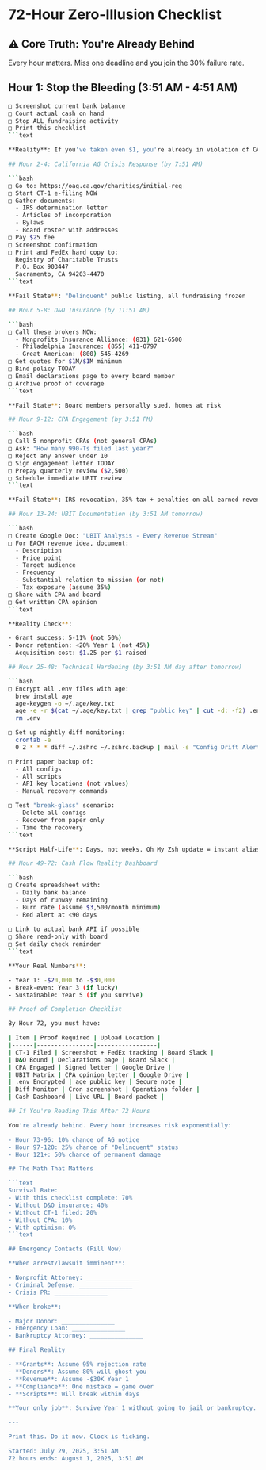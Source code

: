 # 72-Hour Zero-Illusion Checklist

## ⚠️ Core Truth: You're Already Behind

Every hour matters. Miss one deadline and you join the 30% failure rate.

## Hour 1: Stop the Bleeding (3:51 AM - 4:51 AM)

```bash
□ Screenshot current bank balance
□ Count actual cash on hand
□ Stop ALL fundraising activity
□ Print this checklist
```text

**Reality**: If you've taken even $1, you're already in violation of CA law.

## Hour 2-4: California AG Crisis Response (by 7:51 AM)

```bash
□ Go to: https://oag.ca.gov/charities/initial-reg
□ Start CT-1 e-filing NOW
□ Gather documents:
  - IRS determination letter
  - Articles of incorporation  
  - Bylaws
  - Board roster with addresses
□ Pay $25 fee
□ Screenshot confirmation
□ Print and FedEx hard copy to:
  Registry of Charitable Trusts
  P.O. Box 903447
  Sacramento, CA 94203-4470
```text

**Fail State**: "Delinquent" public listing, all fundraising frozen

## Hour 5-8: D&O Insurance (by 11:51 AM)

```bash
□ Call these brokers NOW:
  - Nonprofits Insurance Alliance: (831) 621-6500
  - Philadelphia Insurance: (855) 411-0797
  - Great American: (800) 545-4269
□ Get quotes for $1M/$1M minimum
□ Bind policy TODAY
□ Email declarations page to every board member
□ Archive proof of coverage
```text

**Fail State**: Board members personally sued, homes at risk

## Hour 9-12: CPA Engagement (by 3:51 PM)

```bash
□ Call 5 nonprofit CPAs (not general CPAs)
□ Ask: "How many 990-Ts filed last year?"
□ Reject any answer under 10
□ Sign engagement letter TODAY
□ Prepay quarterly review ($2,500)
□ Schedule immediate UBIT review
```text

**Fail State**: IRS revocation, 35% tax + penalties on all earned revenue

## Hour 13-24: UBIT Documentation (by 3:51 AM tomorrow)

```bash
□ Create Google Doc: "UBIT Analysis - Every Revenue Stream"
□ For EACH revenue idea, document:
  - Description
  - Price point
  - Target audience
  - Frequency
  - Substantial relation to mission (or not)
  - Tax exposure (assume 35%)
□ Share with CPA and board
□ Get written CPA opinion
```text

**Reality Check**:

- Grant success: 5-11% (not 50%)
- Donor retention: <20% Year 1 (not 45%)
- Acquisition cost: $1.25 per $1 raised

## Hour 25-48: Technical Hardening (by 3:51 AM day after tomorrow)

```bash
□ Encrypt all .env files with age:
  brew install age
  age-keygen -o ~/.age/key.txt
  age -e -r $(cat ~/.age/key.txt | grep "public key" | cut -d: -f2) .env > .env.age
  rm .env

□ Set up nightly diff monitoring:
  crontab -e
  0 2 * * * diff ~/.zshrc ~/.zshrc.backup | mail -s "Config Drift Alert" you@email.com

□ Print paper backup of:
  - All configs
  - All scripts
  - API key locations (not values)
  - Manual recovery commands

□ Test "break-glass" scenario:
  - Delete all configs
  - Recover from paper only
  - Time the recovery
```text

**Script Half-Life**: Days, not weeks. Oh My Zsh update = instant alias death.

## Hour 49-72: Cash Flow Reality Dashboard

```bash
□ Create spreadsheet with:
  - Daily bank balance
  - Days of runway remaining
  - Burn rate (assume $3,500/month minimum)
  - Red alert at <90 days
  
□ Link to actual bank API if possible
□ Share read-only with board
□ Set daily check reminder
```text

**Your Real Numbers**:

- Year 1: -$20,000 to -$30,000
- Break-even: Year 3 (if lucky)
- Sustainable: Year 5 (if you survive)

## Proof of Completion Checklist

By Hour 72, you must have:

| Item | Proof Required | Upload Location |
|------|----------------|-----------------|
| CT-1 Filed | Screenshot + FedEx tracking | Board Slack |
| D&O Bound | Declarations page | Board Slack |
| CPA Engaged | Signed letter | Google Drive |
| UBIT Matrix | CPA opinion letter | Google Drive |
| .env Encrypted | age public key | Secure note |
| Diff Monitor | Cron screenshot | Operations folder |
| Cash Dashboard | Live URL | Board packet |

## If You're Reading This After 72 Hours

You're already behind. Every hour increases risk exponentially:

- Hour 73-96: 10% chance of AG notice
- Hour 97-120: 25% chance of "Delinquent" status
- Hour 121+: 50% chance of permanent damage

## The Math That Matters

```text
Survival Rate:
- With this checklist complete: 70%
- Without D&O insurance: 40%
- Without CT-1 filed: 20%
- Without CPA: 10%
- With optimism: 0%
```text

## Emergency Contacts (Fill Now)

**When arrest/lawsuit imminent**:

- Nonprofit Attorney: _______________
- Criminal Defense: _______________
- Crisis PR: _______________

**When broke**:

- Major Donor: _______________
- Emergency Loan: _______________
- Bankruptcy Attorney: _______________

## Final Reality

- **Grants**: Assume 95% rejection rate
- **Donors**: Assume 80% will ghost you
- **Revenue**: Assume -$30K Year 1
- **Compliance**: One mistake = game over
- **Scripts**: Will break within days

**Your only job**: Survive Year 1 without going to jail or bankruptcy.

---

Print this. Do it now. Clock is ticking.

Started: July 29, 2025, 3:51 AM
72 hours ends: August 1, 2025, 3:51 AM
